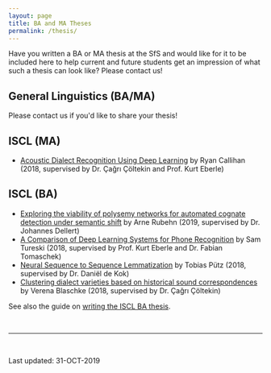 ```yaml
---
layout: page
title: BA and MA Theses
permalink: /thesis/
---
```

Have you written a BA or MA thesis at the SfS and would like for it to be included here to help current and future students get an impression of what such a thesis can look like?
Please contact us!


General Linguistics (BA/MA)
---
Please contact us if you'd like to share your thesis!


ISCL (MA)
---
- [Acoustic Dialect Recognition Using Deep Learning](https://github.com/ryancallihan/thesis_project) by Ryan Callihan (2018, supervised by Dr. Çağrı Çöltekin and Prof. Kurt Eberle)


ISCL (BA)
---
- [Exploring the viability of polysemy networks for automated cognate detection under semantic shift](/files/thesis/ISCL-BA_2019_Arne-Rubehn.pdf) by Arne Rubehn (2019, supervised by Dr. Johannes Dellert)
- [A Comparison of Deep Learning Systems for Phone Recognition](https://github.com/porcelluscavia/speechrecognition) by Sam Tureski (2018, supervised by Prof. Kurt Eberle and Dr. Fabian Tomaschek)
- [Neural Sequence to Sequence Lemmatization](https://twuebi.github.io/publications/ba.pdf) by Tobias Pütz (2018, supervised by Dr. Daniël de Kok)
- [Clustering dialect varieties based on historical sound correspondences](https://github.com/verenablaschke/dialect-clustering) by Verena Blaschke (2018, supervised by Dr. Çağrı Çöltekin)

See also the guide on [writing the ISCL BA thesis](/iscl-ba-thesis/).

<br>

---
<br>

Last updated: 31-OCT-2019
